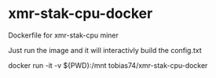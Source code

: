 # xmr-stak-cpu-docker
Dockerfile for xmr-stak-cpu miner

Just run the image and it will interactivly build the config.txt



docker run -it -v ${PWD}:/mnt tobias74/xmr-stak-cpu-docker

